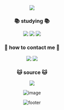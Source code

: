 <div align="center">
<img src="https://capsule-render.vercel.app/api?type=waving&color=gradient&height=200&width=auto&section=header&text=🦋%20Welcome%20to%20my%20little3965%20account🦋&fontSize=40&fontColor=ffffff" />

<h3 align="center"> 📚 studying 📚</h3>
<p align="center">
<img src="https://img.shields.io/badge/GitHub-191A1B?style=flat-square&logo=GitHub&logoColor=white"/></a> 
<img src="https://img.shields.io/badge/Mysql-83B81A?style=flat-square&logo=MySql&logoColor=white"/></a>
<img src="https://img.shields.io/badge/Python-3766AB?style=flat-square&logo=Python&logoColor=white"/></a>


 <h3 align="center">🌸 how to contact me 🌸</h3>
<p align="center">
<img src="https://img.shields.io/badge/Gmail-191A1B?style=flat&logo=Gmail&logoColor=white&link=mailto:dbjcs396@gmail.com"/></a>
<img src="https://img.shields.io/badge/Naver-83B81A?style=flat-square&logo=Naver&logoColor=white&link=mailto:dbjcs7032@naver.com"/></a>

<h3 align="center">🐱 source 🐱</h3>
<img src="https://img.shields.io/badge/출처: 고양이 그림-191A1B?style=flat-square&link=https://www.pinterest.co.kr/pin/486951778472448578/"/></a>

![image](https://user-images.githubusercontent.com/112846368/204017223-3e3eb067-781f-47af-96b5-6757dbe9fd8a.png)


![footer](https://capsule-render.vercel.app/api?section=footer&type=waving&color=gradient)


